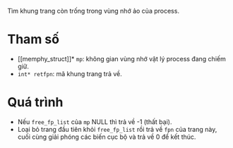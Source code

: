 Tìm khung trang còn trống trong vùng nhớ ảo của process.
# Tham số
- [[memphy_struct]]* `mp`: không gian vùng nhớ vật lý process đang chiếm giữ.
- `int* retfpn`: mã khung trang trả về.
# Quá trình
- Nếu `free_fp_list` của `mp` NULL thì trả về -1 (thất bại).
- Loại bỏ trang đầu tiên khỏi `free_fp_list` rồi trả về `fpn` của trang này, cuối cùng giải phóng các biến cục bộ và trả về 0 để kết thúc.